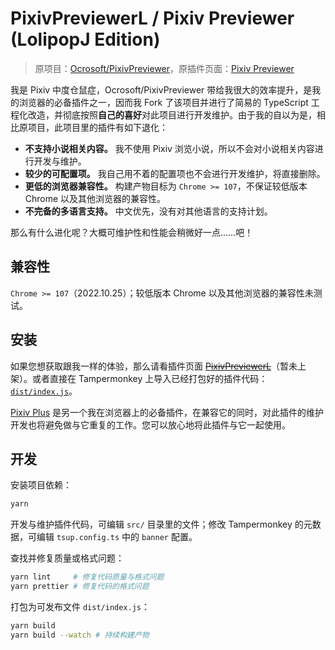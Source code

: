 # PixivPreviewerL / Pixiv Previewer (LolipopJ Edition)

> 原项目：[Ocrosoft/PixivPreviewer](https://github.com/Ocrosoft/PixivPreviewer)，原插件页面：[Pixiv Previewer](https://greasyfork.org/zh-CN/scripts/30766)

我是 Pixiv 中度仓鼠症，Ocrosoft/PixivPreviewer 带给我很大的效率提升，是我的浏览器的必备插件之一，因而我 Fork 了该项目并进行了简易的 TypeScript 工程化改造，并彻底按照**自己的喜好**对此项目进行开发维护。由于我的自以为是，相比原项目，此项目里的插件有如下退化：

- **不支持小说相关内容。** 我不使用 Pixiv 浏览小说，所以不会对小说相关内容进行开发与维护。
- **较少的可配置项。** 我自己用不着的配置项也不会进行开发维护，将直接删除。
- **更低的浏览器兼容性。** 构建产物目标为 `Chrome >= 107`，不保证较低版本 Chrome 以及其他浏览器的兼容性。
- **不完备的多语言支持。** 中文优先，没有对其他语言的支持计划。

那么有什么进化呢？大概可维护性和性能会稍微好一点……吧！

## 兼容性

`Chrome >= 107`（2022.10.25）；较低版本 Chrome 以及其他浏览器的兼容性未测试。

## 安装

如果您想获取跟我一样的体验，那么请看插件页面 ~~[PixivPreviewerL](https://greasyfork.org/zh-CN/scripts/)~~（暂未上架）。或者直接在 Tampermonkey 上导入已经打包好的插件代码：[`dist/index.js`](./dist/index.js)。

[Pixiv Plus](https://greasyfork.org/en/scripts/34153) 是另一个我在浏览器上的必备插件，在兼容它的同时，对此插件的维护开发也将避免做与它重复的工作。您可以放心地将此插件与它一起使用。

## 开发

安装项目依赖：

```bash
yarn
```

开发与维护插件代码，可编辑 `src/` 目录里的文件；修改 Tampermonkey 的元数据，可编辑 `tsup.config.ts` 中的 `banner` 配置。

查找并修复质量或格式问题：

```bash
yarn lint     # 修复代码质量与格式问题
yarn prettier # 修复代码的格式问题
```

打包为可发布文件 `dist/index.js`：

```bash
yarn build
yarn build --watch # 持续构建产物
```

